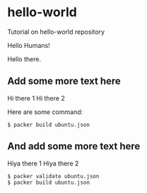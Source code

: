 hello-world
===========

Tutorial on hello-world repository

Hello Humans!

Hello there.

## Add some more text here

Hi there 1
Hi there 2

Here are some command:

    $ packer build ubuntu.json
  
## And add some more text here
Hiya there 1
Hiya there 2

    $ packer validate ubuntu.json
    $ packer build ubuntu.json  

